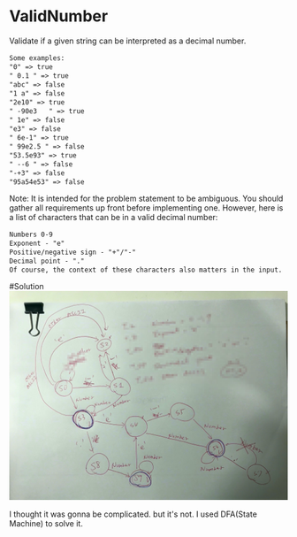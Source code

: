 # ValidNumber


Validate if a given string can be interpreted as a decimal number.

```
Some examples:
"0" => true
" 0.1 " => true
"abc" => false
"1 a" => false
"2e10" => true
" -90e3   " => true
" 1e" => false
"e3" => false
" 6e-1" => true
" 99e2.5 " => false
"53.5e93" => true
" --6 " => false
"-+3" => false
"95a54e53" => false
```

Note: It is intended for the problem statement to be ambiguous. You should gather all requirements up front before implementing one. However, here is a list of characters that can be in a valid decimal number:
```
Numbers 0-9
Exponent - "e"
Positive/negative sign - "+"/"-"
Decimal point - "."
Of course, the context of these characters also matters in the input.
```
#Solution
![alt text](./images/draft_statemachine.jpeg)

I thought it was gonna be complicated. but it's not.
I used DFA(State Machine) to solve it.
